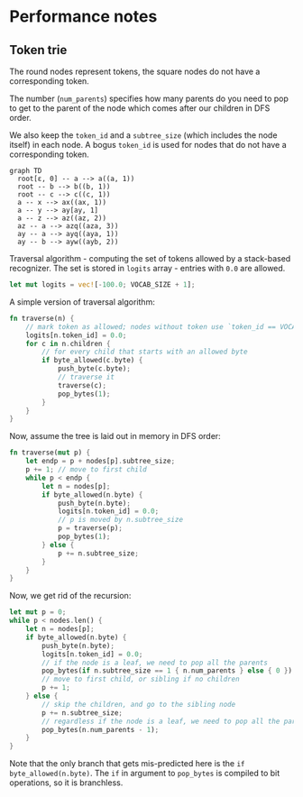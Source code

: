 # Performance notes

## Token trie

The round nodes represent tokens, the square nodes do not have a corresponding token.

The number (`num_parents`) specifies how many parents do you need to pop to get to the parent of the node which comes after our children in DFS order.

We also keep the `token_id` and a `subtree_size` (which includes the node itself) in each node.
A bogus `token_id` is used for nodes that do not have a corresponding token.

```mermaid
graph TD
  root[ε, 0] -- a --> a((a, 1))
  root -- b --> b((b, 1))
  root -- c --> c((c, 1))
  a -- x --> ax((ax, 1))
  a -- y --> ay[ay, 1]
  a -- z --> az((az, 2))
  az -- a --> azq((aza, 3))
  ay -- a --> ayq((aya, 1))
  ay -- b --> ayw((ayb, 2))
```

Traversal algorithm - computing the set of tokens allowed by a stack-based recognizer.
The set is stored in `logits` array - entries with `0.0` are allowed.

```rust
let mut logits = vec![-100.0; VOCAB_SIZE + 1];
```

A simple version of traversal algorithm:

```rust
fn traverse(n) {
    // mark token as allowed; nodes without token use `token_id == VOCAB_SIZE`
    logits[n.token_id] = 0.0;
    for c in n.children {
        // for every child that starts with an allowed byte
        if byte_allowed(c.byte) {
            push_byte(c.byte);
            // traverse it
            traverse(c);
            pop_bytes(1);
        }
    }
}
```

Now, assume the tree is laid out in memory in DFS order:

```rust
fn traverse(mut p) {
    let endp = p + nodes[p].subtree_size;
    p += 1; // move to first child
    while p < endp {
        let n = nodes[p];
        if byte_allowed(n.byte) {
            push_byte(n.byte);
            logits[n.token_id] = 0.0;
            // p is moved by n.subtree_size
            p = traverse(p);
            pop_bytes(1);
        } else {
            p += n.subtree_size;
        }
    }
}
```

Now, we get rid of the recursion:

```rust
let mut p = 0;
while p < nodes.len() {
    let n = nodes[p];
    if byte_allowed(n.byte) {
        push_byte(n.byte);
        logits[n.token_id] = 0.0;
        // if the node is a leaf, we need to pop all the parents
        pop_bytes(if n.subtree_size == 1 { n.num_parents } else { 0 });
        // move to first child, or sibling if no children
        p += 1;
    } else {
        // skip the children, and go to the sibling node
        p += n.subtree_size;
        // regardless if the node is a leaf, we need to pop all the parents
        pop_bytes(n.num_parents - 1);
    }
}
```

Note that the only branch that gets mis-predicted here is the `if byte_allowed(n.byte)`.
The `if` in argument to `pop_bytes` is compiled to bit operations, so it is branchless.
